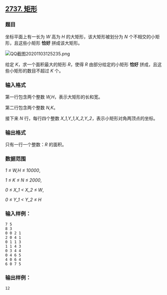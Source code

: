 ## [2737. 矩形](https://www.acwing.com/problem/content/2739/)

### 题目

坐标平面上有一长为 *W* 高为 *H* 的大矩形，该大矩形被划分为 *N* 个不相交的小矩形，且这些小矩形 **恰好** 拼成该大矩形。

 ![QQ截图20201103125235.png](https://cdn.acwing.com/media/article/image/2020/11/03/19_d552e1e21d-QQ截图20201103125235.png)

给定 *K*，求一个面积最大的矩形 *R*，使得 *R* 由部分给定的小矩形 **恰好** 拼成，且这些小矩形的数目不超过 *K* 个。

### 输入格式

第一行包含两个整数 *W,H*，表示大矩形的长和宽。

第二行包含两个整数 *N,K*。

接下来 *N* 行，每行四个整数 *X_1,Y_1,X_2,Y_2*，表示小矩形对角两顶点的坐标。

### 输出格式

只有一行一个整数：*R* 的面积。

### 数据范围

*1 ≤ W,H ≤ 10000*,

*1 ≤ K ≤ N ≤ 2000*,

*0 ≤ X_1 < X_2 ≤ W*,

*0 ≤ Y_1 < Y_2 ≤ H*

### 输入样例：

```
7 5
8 3
0 0 2 1
2 0 4 1
0 1 1 3
1 1 4 3
0 3 4 4
0 4 6 5
4 0 6 4
6 0 7 5
```

### 输出样例：

```
12
```
